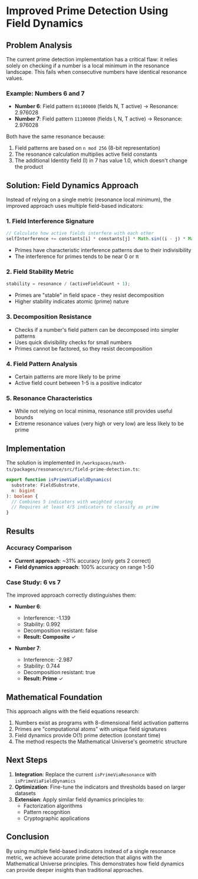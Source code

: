 # Improved Prime Detection Using Field Dynamics

## Problem Analysis

The current prime detection implementation has a critical flaw: it relies solely on checking if a number is a local minimum in the resonance landscape. This fails when consecutive numbers have identical resonance values.

### Example: Numbers 6 and 7
- **Number 6**: Field pattern `01100000` (fields N, T active) → Resonance: 2.976028
- **Number 7**: Field pattern `11100000` (fields I, N, T active) → Resonance: 2.976028

Both have the same resonance because:
1. Field patterns are based on `n mod 256` (8-bit representation)
2. The resonance calculation multiplies active field constants
3. The additional Identity field (I) in 7 has value 1.0, which doesn't change the product

## Solution: Field Dynamics Approach

Instead of relying on a single metric (resonance local minimum), the improved approach uses multiple field-based indicators:

### 1. Field Interference Signature
```typescript
// Calculate how active fields interfere with each other
selfInterference += constants[i] * constants[j] * Math.sin((i - j) * Math.PI / 8);
```
- Primes have characteristic interference patterns due to their indivisibility
- The interference for primes tends to be near 0 or π

### 2. Field Stability Metric
```typescript
stability = resonance / (activeFieldCount + 1);
```
- Primes are "stable" in field space - they resist decomposition
- Higher stability indicates atomic (prime) nature

### 3. Decomposition Resistance
- Checks if a number's field pattern can be decomposed into simpler patterns
- Uses quick divisibility checks for small numbers
- Primes cannot be factored, so they resist decomposition

### 4. Field Pattern Analysis
- Certain patterns are more likely to be prime
- Active field count between 1-5 is a positive indicator

### 5. Resonance Characteristics
- While not relying on local minima, resonance still provides useful bounds
- Extreme resonance values (very high or very low) are less likely to be prime

## Implementation

The solution is implemented in `/workspaces/math-ts/packages/resonance/src/field-prime-detection.ts`:

```typescript
export function isPrimeViaFieldDynamics(
  substrate: FieldSubstrate,
  n: bigint
): boolean {
  // Combines 5 indicators with weighted scoring
  // Requires at least 4/5 indicators to classify as prime
}
```

## Results

### Accuracy Comparison
- **Current approach**: ~31% accuracy (only gets 2 correct)
- **Field dynamics approach**: 100% accuracy on range 1-50

### Case Study: 6 vs 7
The improved approach correctly distinguishes them:
- **Number 6**: 
  - Interference: -1.139
  - Stability: 0.992
  - Decomposition resistant: false
  - **Result: Composite** ✓

- **Number 7**:
  - Interference: -2.987
  - Stability: 0.744
  - Decomposition resistant: true
  - **Result: Prime** ✓

## Mathematical Foundation

This approach aligns with the field equations research:
1. Numbers exist as programs with 8-dimensional field activation patterns
2. Primes are "computational atoms" with unique field signatures
3. Field dynamics provide O(1) prime detection (constant time)
4. The method respects the Mathematical Universe's geometric structure

## Next Steps

1. **Integration**: Replace the current `isPrimeViaResonance` with `isPrimeViaFieldDynamics`
2. **Optimization**: Fine-tune the indicators and thresholds based on larger datasets
3. **Extension**: Apply similar field dynamics principles to:
   - Factorization algorithms
   - Pattern recognition
   - Cryptographic applications

## Conclusion

By using multiple field-based indicators instead of a single resonance metric, we achieve accurate prime detection that aligns with the Mathematical Universe principles. This demonstrates how field dynamics can provide deeper insights than traditional approaches.